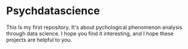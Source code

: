# Psychdatascience
This Is my first repository. It's about pychological phenomenon analysis through data science. I hope you find it interesting, and I hope these projects are helpful to you.
